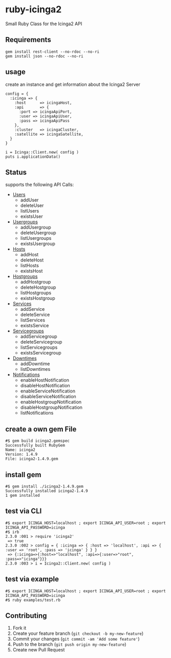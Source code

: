 # ruby-icinga2

Small Ruby Class for the Icinga2 API


## Requirements

    gem install rest-client --no-rdoc --no-ri
    gem install json --no-rdoc --no-ri

## usage

create an instance and get information about the Icinga2 Server

    config = {
      :icinga => {
        :host      => icingaHost,
        :api       => {
          :port => icingaApiPort,
          :user => icingaApiUser,
          :pass => icingaApiPass
        },
        :cluster   => icingaCluster,
        :satellite => icingaSatellite,
      }
    }

    i = Icinga::Client.new( config )
    puts i.applicationData()

## Status

supports the following API Calls:

  - [Users](doc/users.md)
    * addUser
    * deleteUser
    * listUsers
    * existsUser
  - [Usergroups](doc/usergroups.md)
    * addUsergroup
    * deleteUsergroup
    * listUsergroups
    * existsUsergroup
  - [Hosts](doc/hosts.md)
    * addHost
    * deleteHost
    * listHosts
    * existsHost
  - [Hostgroups](doc/hostgroups.md)
    * addHostgroup
    * deleteHostgroup
    * listHostgroups
    * existsHostgroup
  - [Services](doc/services.md)
    * addService
    * deleteService
    * listServices
    * existsService
  - [Servicegroups](doc/servicegroups.md)
    * addServicegroup
    * deleteServicegroup
    * listServicegroups
    * existsServicegroup
  - [Downtimes](doc/downtimes.md)
    * addDowntime
    * listDowntimes
  - [Notifications](doc/notifications.md)
    * enableHostNotification
    * disableHostNotification
    * enableServiceNotification
    * disableServiceNotification
    * enableHostgroupNotification
    * disableHostgroupNotification
    * listNotifications


## create a own gem File

    #$ gem build icinga2.gemspec
    Successfully built RubyGem
    Name: icinga2
    Version: 1.4.9
    File: icinga2-1.4.9.gem

## install gem

    #$ gem install ./icinga2-1.4.9.gem
    Successfully installed icinga2-1.4.9
    1 gem installed

## test via CLI

    #$ export ICINGA_HOST=localhost ; export ICINGA_API_USER=root ; export ICINGA_API_PASSWORD=icinga
    #$ irb
    2.3.0 :001 > require 'icinga2'
     => true
    2.3.0 :002 > config = { :icinga => { :host => 'localhost', :api => { :user => 'root', :pass => 'icinga' } } }
     => {:icinga=>{:host=>"localhost", :api=>{:user=>"root", :pass=>"icinga"}}}
    2.3.0 :003 > i = Icinga2::Client.new( config )

## test via example
    #$ export ICINGA_HOST=localhost ; export ICINGA_API_USER=root ; export ICINGA_API_PASSWORD=icinga
    #$ ruby examples/test.rb



## Contributing

1. Fork it
2. Create your feature branch (`git checkout -b my-new-feature`)
3. Commit your changes (`git commit -am 'Add some feature'`)
4. Push to the branch (`git push origin my-new-feature`)
5. Create new Pull Request




